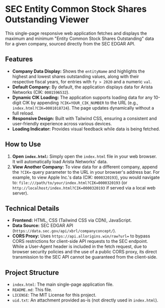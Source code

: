 # SEC Entity Common Stock Shares Outstanding Viewer

This single-page responsive web application fetches and displays the maximum and minimum "Entity Common Stock Shares Outstanding" data for a given company, sourced directly from the SEC EDGAR API.

## Features

-   **Company Data Display:** Shows the `entityName` and highlights the highest and lowest shares outstanding values, along with their respective fiscal years, for entries with `fy > 2020` and a numeric `val`.
-   **Default Company:** By default, the application displays data for Arista Networks (CIK: `0001596532`).
-   **Dynamic CIK Loading:** The application supports loading data for any 10-digit CIK by appending `?CIK=YOUR_CIK_NUMBER` to the URL (e.g., `index.html?CIK=0001018724`). The page updates dynamically without a full reload.
-   **Responsive Design:** Built with Tailwind CSS, ensuring a consistent and user-friendly experience across various devices.
-   **Loading Indicator:** Provides visual feedback while data is being fetched.

## How to Use

1.  **Open `index.html`:** Simply open the `index.html` file in your web browser. It will automatically load Arista Networks' data.
2.  **View Another Company:** To view data for a different company, append the `?CIK=` query parameter to the URL in your browser's address bar. For example, to view Apple Inc.'s data (CIK: `0000320193`), you would navigate to:
    `file:///path/to/your/index.html?CIK=0000320193` (or `http://localhost/index.html?CIK=0000320193` if served via a local web server).

## Technical Details

-   **Frontend:** HTML, CSS (Tailwind CSS via CDN), JavaScript.
-   **Data Source:** SEC EDGAR API (`https://data.sec.gov/api/xbrl/companyconcept/`).
-   **CORS Proxy:** Uses `https://api.allorigins.win/raw?url=` to bypass CORS restrictions for client-side API requests to the SEC endpoint. While a User-Agent header is included in the fetch request, due to browser security policies and the use of a public CORS proxy, its direct transmission to the SEC API cannot be guaranteed from the client-side.

## Project Structure

-   `index.html`: The main single-page application file.
-   `README.md`: This file.
-   `LICENSE`: The MIT License for this project.
-   `uid.txt`: An attachment provided as-is (not directly used in `index.html`).